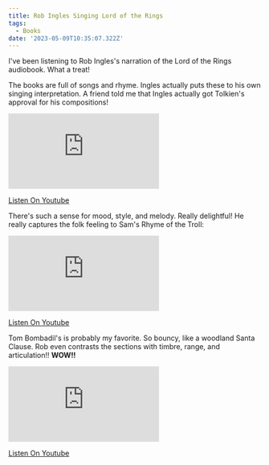 ```yaml
---
title: Rob Ingles Singing Lord of the Rings
tags:
  - Books
date: '2023-05-09T10:35:07.322Z'
---
```


I've been listening to Rob Ingles's narration of the Lord of the Rings audiobook. What a treat!

The books are full of songs and rhyme. Ingles actually puts these to his own singing interpretation. A friend told me that Ingles actually got Tolkien's approval for his compositions!

<iframe src="https://www.youtube-nocookie.com/embed/5ALVnUwKNf0?modestbranding=1&showinfo=0&rel=0" title="YouTube video player" frameborder="0" allow="accelerometer; autoplay; encrypted-media; gyroscope; picture-in-picture;" allowfullscreen className="youtube_video"></iframe>

[Listen On Youtube](https://youtu.be/5ALVnUwKNf0)

There's such a sense for mood, style, and melody. Really delightful! He really captures the folk feeling to Sam's Rhyme of the Troll:

<iframe src="https://www.youtube-nocookie.com/embed/vbkosl8nq_g?modestbranding=1&showinfo=0&rel=0" title="YouTube video player" frameborder="0" allow="accelerometer; autoplay; encrypted-media; gyroscope; picture-in-picture;" allowfullscreen className="youtube_video"></iframe>

[Listen On Youtube](https://youtu.be/vbkosl8nq_g)

Tom Bombadil's is probably my favorite. So bouncy, like a woodland Santa Clause. Rob even contrasts the sections with timbre, range, and articulation!! **WOW!!**

<iframe src="https://www.youtube-nocookie.com/embed/njwy02laJs0?modestbranding=1&showinfo=0&rel=0" title="YouTube video player" frameborder="0" allow="accelerometer; autoplay; encrypted-media; gyroscope; picture-in-picture;" allowfullscreen className="youtube_video"></iframe>

[Listen On Youtube](https://youtu.be/njwy02laJs0)
